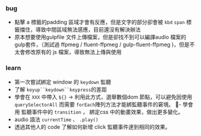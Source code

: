 ### bug
- 點擊 a 標籤的padding 區域才會有反應，但是文字的部分卻會被 `kbd` `span` 標籤擋住，導致中間區域無法感應，目前還沒有解決辦法
- 原本想要使用gulpfile 文件上傳檔案，但是卻找不到可以編譯audio 檔案的gulp套件，（測試過 ffpmeg / fluent-ffpmeg / gulp-fluent-ffpmeg )，但是不太會修改原有的 js 檔案，導致無法上傳與使用

### learn
- 第一次嘗試綁定 window 的 `keydown` 監聽
- 了解 `keyup``keydown``keypress`的差距
- 學會在 `XXX` 中帶入 `${}` -> 利用此方式，選舉數個dom 節點，可以避免因使用 `querySelectorAll` 而需要 `forEach`陣列方法才能綁監聽事件的窘境。
- 學會用 監聽事件中的 `transition` ， 綁定css 中的動畫效果，做出更多變化。
- audio 語法 `currentTime` 、 `.play()` 
- 透過其他人的 code 了解如何新增 click 監聽事件達到相同的效果。
